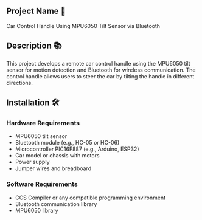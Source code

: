 ## Project Name 🚀 
Car Control Handle Using MPU6050 Tilt Sensor via Bluetooth
## Description 📚
This project develops a remote car control handle using the MPU6050 tilt sensor for motion detection and Bluetooth for wireless communication. The control handle allows users to steer the car by tilting the handle in different directions.
## Installation 🛠️
### Hardware Requirements
- MPU6050 tilt sensor
- Bluetooth module (e.g., HC-05 or HC-06)
- Microcontroller PIC16F887 (e.g., Arduino, ESP32)
- Car model or chassis with motors
- Power supply
- Jumper wires and breadboard
### Software Requirements
- CCS Compiler or any compatible programming environment
- Bluetooth communication library
- MPU6050 library
